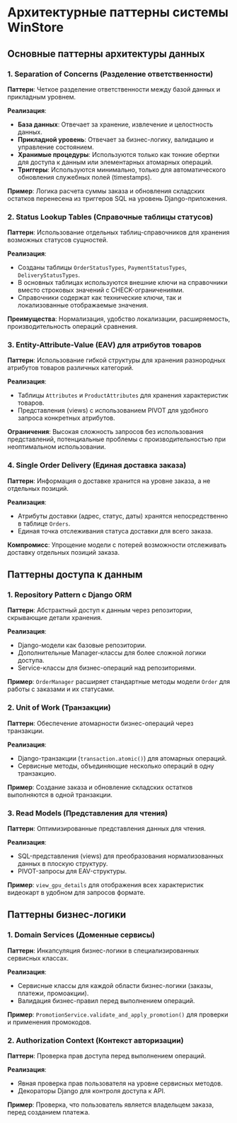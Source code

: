 # Архитектурные паттерны системы WinStore

## Основные паттерны архитектуры данных

### 1. Separation of Concerns (Разделение ответственности)

**Паттерн**: Четкое разделение ответственности между базой данных и прикладным уровнем.

**Реализация**:
- **База данных**: Отвечает за хранение, извлечение и целостность данных.
- **Прикладной уровень**: Отвечает за бизнес-логику, валидацию и управление состоянием.
- **Хранимые процедуры**: Используются только как тонкие обертки для доступа к данным или элементарных атомарных операций.
- **Триггеры**: Используются минимально, только для автоматического обновления служебных полей (timestamps).

**Пример**: Логика расчета суммы заказа и обновления складских остатков перенесена из триггеров SQL на уровень Django-приложения.

### 2. Status Lookup Tables (Справочные таблицы статусов)

**Паттерн**: Использование отдельных таблиц-справочников для хранения возможных статусов сущностей.

**Реализация**:
- Созданы таблицы `OrderStatusTypes`, `PaymentStatusTypes`, `DeliveryStatusTypes`.
- В основных таблицах используются внешние ключи на справочники вместо строковых значений с CHECK-ограничениями.
- Справочники содержат как технические ключи, так и локализованные отображаемые значения.

**Преимущества**: Нормализация, удобство локализации, расширяемость, производительность операций сравнения.

### 3. Entity-Attribute-Value (EAV) для атрибутов товаров

**Паттерн**: Использование гибкой структуры для хранения разнородных атрибутов товаров различных категорий.

**Реализация**:
- Таблицы `Attributes` и `ProductAttributes` для хранения характеристик товаров.
- Представления (views) с использованием PIVOT для удобного запроса конкретных атрибутов.

**Ограничения**: Высокая сложность запросов без использования представлений, потенциальные проблемы с производительностью при неоптимальном использовании.

### 4. Single Order Delivery (Единая доставка заказа)

**Паттерн**: Информация о доставке хранится на уровне заказа, а не отдельных позиций.

**Реализация**:
- Атрибуты доставки (адрес, статус, даты) хранятся непосредственно в таблице `Orders`.
- Единая точка отслеживания статуса доставки для всего заказа.

**Компромисс**: Упрощение модели с потерей возможности отслеживать доставку отдельных позиций заказа.

## Паттерны доступа к данным

### 1. Repository Pattern с Django ORM

**Паттерн**: Абстрактный доступ к данным через репозитории, скрывающие детали хранения.

**Реализация**:
- Django-модели как базовые репозитории.
- Дополнительные Manager-классы для более сложной логики доступа.
- Service-классы для бизнес-операций над репозиториями.

**Пример**: `OrderManager` расширяет стандартные методы модели `Order` для работы с заказами и их статусами.

### 2. Unit of Work (Транзакции)

**Паттерн**: Обеспечение атомарности бизнес-операций через транзакции.

**Реализация**:
- Django-транзакции (`transaction.atomic()`) для атомарных операций.
- Сервисные методы, объединяющие несколько операций в одну транзакцию.

**Пример**: Создание заказа и обновление складских остатков выполняются в одной транзакции.

### 3. Read Models (Представления для чтения)

**Паттерн**: Оптимизированные представления данных для чтения.

**Реализация**:
- SQL-представления (views) для преобразования нормализованных данных в плоскую структуру.
- PIVOT-запросы для EAV-структуры.

**Пример**: `view_gpu_details` для отображения всех характеристик видеокарт в удобном для запросов формате.

## Паттерны бизнес-логики

### 1. Domain Services (Доменные сервисы)

**Паттерн**: Инкапсуляция бизнес-логики в специализированных сервисных классах.

**Реализация**:
- Сервисные классы для каждой области бизнес-логики (заказы, платежи, промоакции).
- Валидация бизнес-правил перед выполнением операций.

**Пример**: `PromotionService.validate_and_apply_promotion()` для проверки и применения промокодов.

### 2. Authorization Context (Контекст авторизации)

**Паттерн**: Проверка прав доступа перед выполнением операций.

**Реализация**:
- Явная проверка прав пользователя на уровне сервисных методов.
- Декораторы Django для контроля доступа к API.

**Пример**: Проверка, что пользователь является владельцем заказа, перед созданием платежа.
